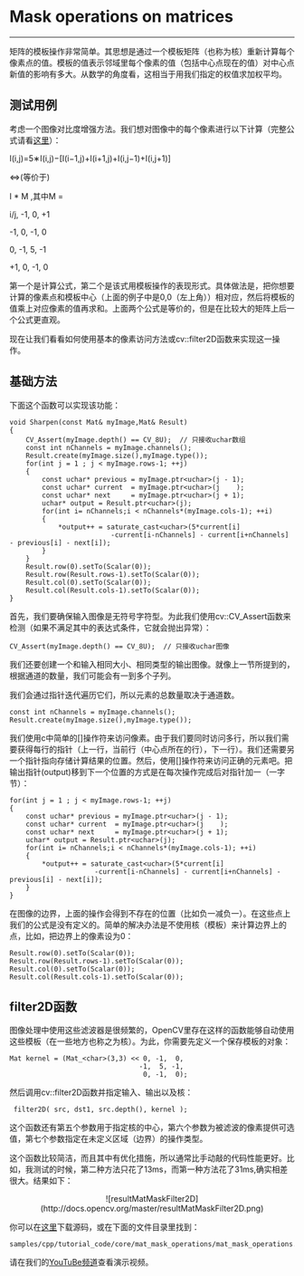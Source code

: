 # Mask operations on matrices

---

矩阵的模板操作非常简单。其思想是通过一个模板矩阵（也称为核）重新计算每个像素点的值。模板的值表示邻域里每个像素的值（包括中心点现在的值）对中心点新值的影响有多大。从数学的角度看，这相当于用我们指定的权值求加权平均。

## **测试用例**

考虑一个图像对比度增强方法。我们想对图像中的每个像素进行以下计算（完整公式请看[这里](http://docs.opencv.org/master/d7/d37/tutorial_mat_mask_operations.html)）：

I(i,j)=5∗I(i,j)−[I(i−1,j)+I(i+1,j)+I(i,j−1)+I(i,j+1)]

<=>(等价于)

I * M ,其中M = 

i/j, -1, 0, +1

-1, 0, -1, 0

0, -1, 5, -1

+1, 0, -1, 0

第一个是计算公式，第二个是该式用模板操作的表现形式。具体做法是，把你想要计算的像素点和模板中心（上面的例子中是0,0（左上角））相对应，然后将模板的值乘上对应像素的值再求和。上面两个公式是等价的，但是在比较大的矩阵上后一个公式更直观。

现在让我们看看如何使用基本的像素访问方法或cv::filter2D函数来实现这一操作。

## **基础方法**

下面这个函数可以实现该功能：

    void Sharpen(const Mat& myImage,Mat& Result)
    {
        CV_Assert(myImage.depth() == CV_8U);  // 只接收uchar数组
        const int nChannels = myImage.channels();
        Result.create(myImage.size(),myImage.type());
        for(int j = 1 ; j < myImage.rows-1; ++j)
        {
            const uchar* previous = myImage.ptr<uchar>(j - 1);
            const uchar* current  = myImage.ptr<uchar>(j    );
            const uchar* next     = myImage.ptr<uchar>(j + 1);
            uchar* output = Result.ptr<uchar>(j);
            for(int i= nChannels;i < nChannels*(myImage.cols-1); ++i)
            {
                *output++ = saturate_cast<uchar>(5*current[i]
                             -current[i-nChannels] - current[i+nChannels] - previous[i] - next[i]);
            }
        }
        Result.row(0).setTo(Scalar(0));
        Result.row(Result.rows-1).setTo(Scalar(0));
        Result.col(0).setTo(Scalar(0));
        Result.col(Result.cols-1).setTo(Scalar(0));
    }
    
首先，我们要确保输入图像是无符号字符型。为此我们使用cv::CV_Assert函数来检测（如果不满足其中的表达式条件，它就会抛出异常）：

    CV_Assert(myImage.depth() == CV_8U);  // 只接收uchar图像
    
我们还要创建一个和输入相同大小、相同类型的输出图像。就像上一节所提到的，根据通道的数量，我们可能会有一到多个子列。

我们会通过指针迭代遍历它们，所以元素的总数量取决于通道数。

    const int nChannels = myImage.channels();
    Result.create(myImage.size(),myImage.type());
    
我们使用c中简单的[]操作符来访问像素。由于我们要同时访问多行，所以我们需要获得每行的指针（上一行，当前行（中心点所在的行），下一行）。我们还需要另一个指针指向存储计算结果的位置。然后，使用[]操作符来访问正确的元素吧。把输出指针(output)移到下一个位置的方式是在每次操作完成后对指针加一（一字节）：

    for(int j = 1 ; j < myImage.rows-1; ++j)
    {
        const uchar* previous = myImage.ptr<uchar>(j - 1);
        const uchar* current  = myImage.ptr<uchar>(j    );
        const uchar* next     = myImage.ptr<uchar>(j + 1);
        uchar* output = Result.ptr<uchar>(j);
        for(int i= nChannels;i < nChannels*(myImage.cols-1); ++i)
        {
            *output++ = saturate_cast<uchar>(5*current[i]
                         -current[i-nChannels] - current[i+nChannels] - previous[i] - next[i]);
        }
    }
    
在图像的边界，上面的操作会得到不存在的位置（比如负一减负一）。在这些点上我们的公式是没有定义的。简单的解决办法是不使用核（模板）来计算边界上的点，比如，把边界上的像素设为0：

    Result.row(0).setTo(Scalar(0));
    Result.row(Result.rows-1).setTo(Scalar(0));
    Result.col(0).setTo(Scalar(0));
    Result.col(Result.cols-1).setTo(Scalar(0));
    
## **filter2D函数**

图像处理中使用这些滤波器是很频繁的，OpenCV里存在这样的函数能够自动使用这些模板（在一些地方也称之为核）。为此，你需要先定义一个保存模板的对象：

    Mat kernel = (Mat_<char>(3,3) << 0, -1,  0,
                                    -1,  5, -1,
                                     0, -1,  0);
                                    
然后调用cv::filter2D函数并指定输入、输出以及核：

     filter2D( src, dst1, src.depth(), kernel );
     
这个函数还有第五个参数用于指定核的中心，第六个参数为被滤波的像素提供可选值，第七个参数指定在未定义区域（边界）的操作类型。

这个函数比较简洁，而且其中有优化措施，所以通常比手动敲的代码性能更好。比如，我测试的时候，第二种方法只花了13ms，而第一种方法花了31ms,确实相差很大。结果如下：

<center>![resultMatMaskFilter2D](http://docs.opencv.org/master/resultMatMaskFilter2D.png)</center>

你可以在[这里](https://github.com/opencv/opencv/tree/master/samples/cpp/tutorial_code/core/mat_mask_operations/mat_mask_operations.cpp)下载源码，或在下面的文件目录里找到：

    samples/cpp/tutorial_code/core/mat_mask_operations/mat_mask_operations.cpp.
    
请在我们的[YouTuBe频道](http://www.youtube.com/watch?v=7PF1tAU9se4)查看演示视频。







